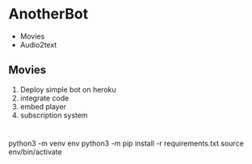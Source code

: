 # AnotherBot
- Movies
- Audio2text

## Movies
1. Deploy simple bot on heroku
2. integrate code
3. embed player
4. subscription system

#
python3 -m venv env
python3 -m pip install -r requirements.txt
source env/bin/activate